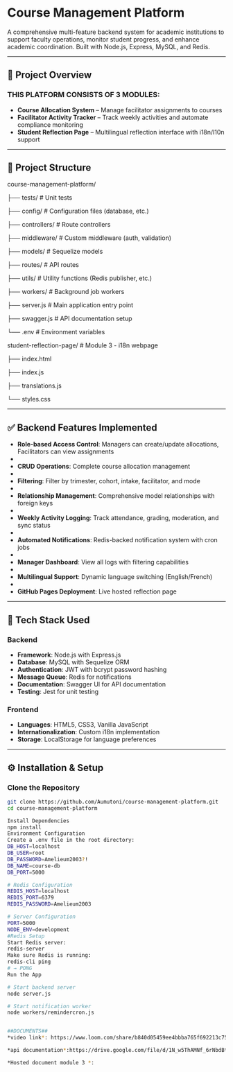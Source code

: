 # Course Management Platform

A comprehensive multi-feature backend system for academic institutions to support faculty operations, monitor student progress, and enhance academic coordination. Built with Node.js, Express, MySQL, and Redis.

---

## 📌 Project Overview

### THIS PLATFORM CONSISTS OF 3 MODULES:

- **Course Allocation System** – Manage facilitator assignments to courses  
- **Facilitator Activity Tracker** – Track weekly activities and automate compliance monitoring  
- **Student Reflection Page** – Multilingual reflection interface with i18n/l10n support

---

## 📁 Project Structure

course-management-platform/

├── tests/ # Unit tests

├── config/ # Configuration files (database, etc.)

├── controllers/ # Route controllers

├── middleware/ # Custom middleware (auth, validation)

├── models/ # Sequelize models

├── routes/ # API routes

├── utils/ # Utility functions (Redis publisher, etc.)

├── workers/ # Background job workers

├── server.js # Main application entry point

├── swagger.js # API documentation setup

└── .env # Environment variables

student-reflection-page/ # Module 3 - i18n webpage

├── index.html

├── index.js

├── translations.js

└── styles.css

---
## ✅ Backend Features Implemented

- **Role-based Access Control**: Managers can create/update allocations, Facilitators can view assignments
-   
- **CRUD Operations**: Complete course allocation management
- 
- **Filtering**: Filter by trimester, cohort, intake, facilitator, and mode
- 
- **Relationship Management**: Comprehensive model relationships with foreign keys
- 
- **Weekly Activity Logging**: Track attendance, grading, moderation, and sync status
-  
- **Automated Notifications**: Redis-backed notification system with cron jobs
- 
- **Manager Dashboard**: View all logs with filtering capabilities
-   
- **Multilingual Support**: Dynamic language switching (English/French)
-  
- **GitHub Pages Deployment**: Live hosted reflection page  

---

## 🧰 Tech Stack Used

### Backend
- **Framework**: Node.js with Express.js
- **Database**: MySQL with Sequelize ORM  
- **Authentication**: JWT with bcrypt password hashing  
- **Message Queue**: Redis for notifications  
- **Documentation**: Swagger UI for API documentation  
- **Testing**: Jest for unit testing  

### Frontend
- **Languages**: HTML5, CSS3, Vanilla JavaScript  
- **Internationalization**: Custom i18n implementation  
- **Storage**: LocalStorage for language preferences  

---

## ⚙️ Installation & Setup

### Clone the Repository

```bash
git clone https://github.com/Aumutoni/course-management-platform.git
cd course-management-platform

Install Dependencies
npm install
Environment Configuration
Create a .env file in the root directory:
DB_HOST=localhost
DB_USER=root
DB_PASSWORD=Amelieum2003?!
DB_NAME=course-db
DB_PORT=5000

# Redis Configuration
REDIS_HOST=localhost
REDIS_PORT=6379
REDIS_PASSWORD=Amelieum2003

# Server Configuration
PORT=5000
NODE_ENV=development
#Redis Setup
Start Redis server:
redis-server
Make sure Redis is running:
redis-cli ping
# → PONG
Run the App

# Start backend server
node server.js

# Start notification worker
node workers/remindercron.js


##DOCUMENTS##
*video link*: https://www.loom.com/share/b840d05459ee4bbba765f692213c757e?sid=6c08146e-6f73-46e9-99c4-454cc7d38844

*api documentation*:https://drive.google.com/file/d/1N_w5ThAMNf_6rNbdBt07o1fPyFiMtdBj/view?usp=sharing

*Hosted document module 3 *:








